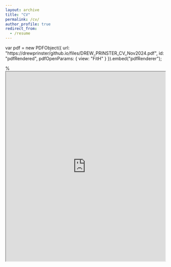 ```yaml
---
layout: archive
title: "CV"
permalink: /cv/
author_profile: true
redirect_from:
  - /resume
---
```


<div id="pdfRenderer"></div>

var pdf = new PDFObject({
  url: "https://drewprinster/github.io/files/DREW_PRINSTER_CV_Nov2024.pdf",
  id: "pdfRendered",
  pdfOpenParams: {
    view: "FitH"
  }
}).embed("pdfRenderer");

%<iframe src="https://drewprinster/github.io/files/DREW_PRINSTER_CV_Nov2024.pdf" width="100%" height="600px">
%  To download a PDF of my CV, <a href="https://drewprinster/github.io/files/DREW_PRINSTER_CV_Nov2024.pdf">click here</a>.
%</iframe>
